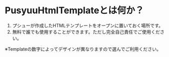 # PusyuuHtmlTemplateとは何か？
1. プシューが作成したHTMLテンプレートをオープンに置いておく場所です。
2. 無料で誰でも使用することができます。ただし完全自己責任でご使用ください。

※Templateの数字によってデザインが異なりますので選んでご利用ください。
